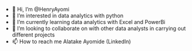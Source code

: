 - 👋 Hi, I’m @HenryAyomi
- 👀 I’m interested in data analytics with python
- 🌱 I’m currently learning data analytics with Excel and PowerBi
- 💞️ I’m looking to collaborate on with other data analysts in carrying out different projects
- 📫 How to reach me Alatake Ayomide (LinkedIn)

<!---
HenryAyomi/HenryAyomi is a ✨ special ✨ repository because its `README.md` (this file) appears on your GitHub profile.
You can click the Preview link to take a look at your changes.
--->
